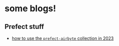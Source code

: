 # some blogs!

## Prefect stuff
- [how to use the `prefect-airbyte` collection in 2023](prefect-airbyte.md)

